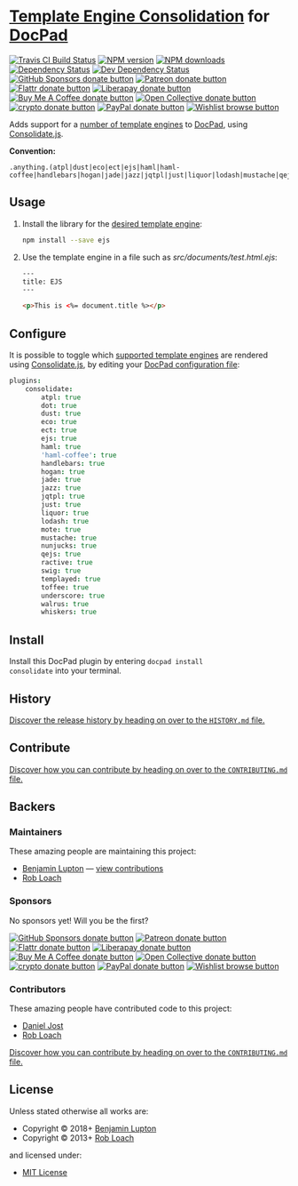 # [Template Engine Consolidation](http://github.com/visionmedia/consolidate.js/) for [DocPad](https://docpad.org)

<!-- BADGES/ -->

<span class="badge-travisci"><a href="http://travis-ci.com/docpad/docpad-plugin-consolidate" title="Check this project's build status on TravisCI"><img src="https://img.shields.io/travis/com/docpad/docpad-plugin-consolidate/master.svg" alt="Travis CI Build Status" /></a></span>
<span class="badge-npmversion"><a href="https://npmjs.org/package/docpad-plugin-consolidate" title="View this project on NPM"><img src="https://img.shields.io/npm/v/docpad-plugin-consolidate.svg" alt="NPM version" /></a></span>
<span class="badge-npmdownloads"><a href="https://npmjs.org/package/docpad-plugin-consolidate" title="View this project on NPM"><img src="https://img.shields.io/npm/dm/docpad-plugin-consolidate.svg" alt="NPM downloads" /></a></span>
<span class="badge-daviddm"><a href="https://david-dm.org/docpad/docpad-plugin-consolidate" title="View the status of this project's dependencies on DavidDM"><img src="https://img.shields.io/david/docpad/docpad-plugin-consolidate.svg" alt="Dependency Status" /></a></span>
<span class="badge-daviddmdev"><a href="https://david-dm.org/docpad/docpad-plugin-consolidate#info=devDependencies" title="View the status of this project's development dependencies on DavidDM"><img src="https://img.shields.io/david/dev/docpad/docpad-plugin-consolidate.svg" alt="Dev Dependency Status" /></a></span>
<br class="badge-separator" />
<span class="badge-githubsponsors"><a href="https://github.com/sponsors/balupton" title="Donate to this project using GitHub Sponsors"><img src="https://img.shields.io/badge/github-donate-yellow.svg" alt="GitHub Sponsors donate button" /></a></span>
<span class="badge-patreon"><a href="https://patreon.com/bevry" title="Donate to this project using Patreon"><img src="https://img.shields.io/badge/patreon-donate-yellow.svg" alt="Patreon donate button" /></a></span>
<span class="badge-flattr"><a href="https://flattr.com/profile/balupton" title="Donate to this project using Flattr"><img src="https://img.shields.io/badge/flattr-donate-yellow.svg" alt="Flattr donate button" /></a></span>
<span class="badge-liberapay"><a href="https://liberapay.com/bevry" title="Donate to this project using Liberapay"><img src="https://img.shields.io/badge/liberapay-donate-yellow.svg" alt="Liberapay donate button" /></a></span>
<span class="badge-buymeacoffee"><a href="https://buymeacoffee.com/balupton" title="Donate to this project using Buy Me A Coffee"><img src="https://img.shields.io/badge/buy%20me%20a%20coffee-donate-yellow.svg" alt="Buy Me A Coffee donate button" /></a></span>
<span class="badge-opencollective"><a href="https://opencollective.com/bevry" title="Donate to this project using Open Collective"><img src="https://img.shields.io/badge/open%20collective-donate-yellow.svg" alt="Open Collective donate button" /></a></span>
<span class="badge-crypto"><a href="https://bevry.me/crypto" title="Donate to this project using Cryptocurrency"><img src="https://img.shields.io/badge/crypto-donate-yellow.svg" alt="crypto donate button" /></a></span>
<span class="badge-paypal"><a href="https://bevry.me/paypal" title="Donate to this project using Paypal"><img src="https://img.shields.io/badge/paypal-donate-yellow.svg" alt="PayPal donate button" /></a></span>
<span class="badge-wishlist"><a href="https://bevry.me/wishlist" title="Buy an item on our wishlist for us"><img src="https://img.shields.io/badge/wishlist-donate-yellow.svg" alt="Wishlist browse button" /></a></span>

<!-- /BADGES -->


Adds support for a [number of template engines](https://github.com/visionmedia/consolidate.js/#supported-template-engines)
to [DocPad](https://docpad.org), using [Consolidate.js](http://github.com/visionmedia/consolidate.js).

**Convention:**

```
.anything.(atpl|dust|eco|ect|ejs|haml|haml-coffee|handlebars|hogan|jade|jazz|jqtpl|just|liquor|lodash|mustache|qejs|ractive|swig|templayed|toffee|underscore|walrus|whiskers)
```

## Usage

1. Install the library for the [desired template engine](https://github.com/visionmedia/consolidate.js/#supported-template-engines):

    ```bash
    npm install --save ejs
    ```

2. Use the template engine in a file such as _src/documents/test.html.ejs_:

    ```html
    ---
    title: EJS
    ---

    <p>This is <%= document.title %></p>
    ```

## Configure

It is possible to toggle which [supported template engines](https://github.com/visionmedia/consolidate.js/#supported-template-engines)
are rendered using [Consolidate.js](http://github.com/visionmedia/consolidate.js/),
by editing your [DocPad configuration file](http://docpad.org/docs/config):

```coffee
plugins:
	consolidate:
		atpl: true
		dot: true
		dust: true
		eco: true
		ect: true
		ejs: true
		haml: true
		'haml-coffee': true
		handlebars: true
		hogan: true
		jade: true
		jazz: true
		jqtpl: true
		just: true
		liquor: true
		lodash: true
		mote: true
		mustache: true
		nunjucks: true
		qejs: true
		ractive: true
		swig: true
		templayed: true
		toffee: true
		underscore: true
		walrus: true
		whiskers: true
```

<!-- INSTALL/ -->

<h2>Install</h2>

Install this DocPad plugin by entering <code>docpad install consolidate</code> into your terminal.

<!-- /INSTALL -->


<!-- HISTORY/ -->

<h2>History</h2>

<a href="https://github.com/docpad/docpad-plugin-consolidate/blob/master/HISTORY.md#files">Discover the release history by heading on over to the <code>HISTORY.md</code> file.</a>

<!-- /HISTORY -->


<!-- CONTRIBUTE/ -->

<h2>Contribute</h2>

<a href="https://github.com/docpad/docpad-plugin-consolidate/blob/master/CONTRIBUTING.md#files">Discover how you can contribute by heading on over to the <code>CONTRIBUTING.md</code> file.</a>

<!-- /CONTRIBUTE -->


<!-- BACKERS/ -->

<h2>Backers</h2>

<h3>Maintainers</h3>

These amazing people are maintaining this project:

<ul><li><a href="https://github.com/balupton">Benjamin Lupton</a> — <a href="https://github.com/docpad/docpad-plugin-consolidate/commits?author=balupton" title="View the GitHub contributions of Benjamin Lupton on repository docpad/docpad-plugin-consolidate">view contributions</a></li>
<li><a href="http://robloach.net">Rob Loach</a></li></ul>

<h3>Sponsors</h3>

No sponsors yet! Will you be the first?

<span class="badge-githubsponsors"><a href="https://github.com/sponsors/balupton" title="Donate to this project using GitHub Sponsors"><img src="https://img.shields.io/badge/github-donate-yellow.svg" alt="GitHub Sponsors donate button" /></a></span>
<span class="badge-patreon"><a href="https://patreon.com/bevry" title="Donate to this project using Patreon"><img src="https://img.shields.io/badge/patreon-donate-yellow.svg" alt="Patreon donate button" /></a></span>
<span class="badge-flattr"><a href="https://flattr.com/profile/balupton" title="Donate to this project using Flattr"><img src="https://img.shields.io/badge/flattr-donate-yellow.svg" alt="Flattr donate button" /></a></span>
<span class="badge-liberapay"><a href="https://liberapay.com/bevry" title="Donate to this project using Liberapay"><img src="https://img.shields.io/badge/liberapay-donate-yellow.svg" alt="Liberapay donate button" /></a></span>
<span class="badge-buymeacoffee"><a href="https://buymeacoffee.com/balupton" title="Donate to this project using Buy Me A Coffee"><img src="https://img.shields.io/badge/buy%20me%20a%20coffee-donate-yellow.svg" alt="Buy Me A Coffee donate button" /></a></span>
<span class="badge-opencollective"><a href="https://opencollective.com/bevry" title="Donate to this project using Open Collective"><img src="https://img.shields.io/badge/open%20collective-donate-yellow.svg" alt="Open Collective donate button" /></a></span>
<span class="badge-crypto"><a href="https://bevry.me/crypto" title="Donate to this project using Cryptocurrency"><img src="https://img.shields.io/badge/crypto-donate-yellow.svg" alt="crypto donate button" /></a></span>
<span class="badge-paypal"><a href="https://bevry.me/paypal" title="Donate to this project using Paypal"><img src="https://img.shields.io/badge/paypal-donate-yellow.svg" alt="PayPal donate button" /></a></span>
<span class="badge-wishlist"><a href="https://bevry.me/wishlist" title="Buy an item on our wishlist for us"><img src="https://img.shields.io/badge/wishlist-donate-yellow.svg" alt="Wishlist browse button" /></a></span>

<h3>Contributors</h3>

These amazing people have contributed code to this project:

<ul><li><a href="http://danieljost.com">Daniel Jost</a></li>
<li><a href="http://robloach.net">Rob Loach</a></li></ul>

<a href="https://github.com/docpad/docpad-plugin-consolidate/blob/master/CONTRIBUTING.md#files">Discover how you can contribute by heading on over to the <code>CONTRIBUTING.md</code> file.</a>

<!-- /BACKERS -->


<!-- LICENSE/ -->

<h2>License</h2>

Unless stated otherwise all works are:

<ul><li>Copyright &copy; 2018+ <a href="https://github.com/balupton">Benjamin Lupton</a></li>
<li>Copyright &copy; 2013+ <a href="http://robloach.net">Rob Loach</a></li></ul>

and licensed under:

<ul><li><a href="http://spdx.org/licenses/MIT.html">MIT License</a></li></ul>

<!-- /LICENSE -->
